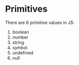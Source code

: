 # Primitives
There are 6 primitive values in JS:
1. boolean
2. number
3. string
4. symbol
5. undefined
6. null
